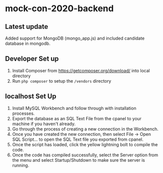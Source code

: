 # mock-con-2020-backend

## Latest update ##
Added support for MongoDB (mongo_app.js) and included candidate database in mongodb.

## Developer Set up ##
1. Install Composer from https://getcomposer.org/download/ into local directory
2. Run `php composer` to setup the `/vendors` directory

## localhost Set Up ##
1. Install MySQL Workbench and follow through with installation processes.
2. Export the database as an SQL Text File from the cpanel to your machine if you haven't already.
3. Go through the process of creating a new connection in the Workbench.
4. Once you have created the new connection, then select File -> Open SQL Script... to open the SQL Text file you exported from cpanel.
5. Once the script has loaded, click the yellow lightning bolt to compile the code.
6. Once the code has compiled successfully, select the Server option from the menu and select Startup/Shutdown to make sure the server is running.